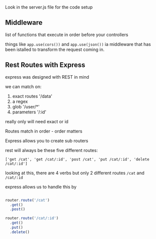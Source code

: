 Look in the server.js file for the code setup

## Middleware

list of functions that execute in order before your controllers

things like `app.use(cors())` and `app.use(json())` ia middleware that has been istalled to transform the request coming in.

## Rest Routes with Express

express was designed with REST in mind

we can match on:

1. exact routes '/data'
2. a regex
3. glob '/user/\*'
4. parameters '/:id'

really only will need exact or id

Routes match in order - order matters

Express allows you to create sub routers

rest will always be these five different routes:

`['get /cat', 'get /cat/:id', 'post /cat', 'put /cat/:id', 'delete /cat/:id']`

looking at this, there are 4 verbs but only 2 different routes `/cat` and `/cat/:id`

express allows us to handle this by

```javaScript

router.route('/cat')
  .get()
  .post()

router.route('/cat/:id')
  .get()
  .put()
  .delete()

```
